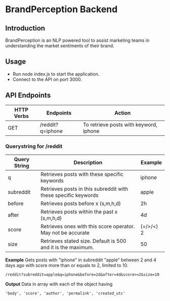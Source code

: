 # BrandPerception Backend

## Introduction

BrandPerception is an NLP powered tool to assist marketing teams in understanding the market sentiments of their brand.

## Usage

-   Run node index.js to start the application.
-   Connect to the API on port 3000.

## API Endpoints

| HTTP Verbs | Endpoints        | Action                                 |
| ---------- | ---------------- | -------------------------------------- |
| GET        | /reddit?q=iphone | To retrieve posts with keyword, iphone |

### Querystring for /reddit

| Query String | Description                                                    | Example   |
| ------------ | -------------------------------------------------------------- | --------- |
| q            | Retrieves posts with these specific keywords                   | iphone    |
| subreddit    | Retrieves posts in this subreddit with these specific keywords | apple     |
| before       | Retrieves posts before x (s,m,h,d)                             | 2h        |
| after        | Retrieves posts within the past x (s,m,h,d)                    | 4d        |
| score        | Retrieves ones with this score operator. May not be accurate   | (=/>/<) 2 |
| size         | Retrieves stated size. Default is 500 and it is the maximum.   | 50        |

**Example**
Gets posts with "iphone" in subreddit "apple" between 2 and 4 days ago with score more than or equals to 2, limited to 10.

```
/reddit?subreddit=apple&q=iphone&before=2d&after=4d&score>=2&size=10
```

**Output**
Data in array with each of the object having

```
'body', 'score', 'author', 'permalink', 'created_utc'
```
